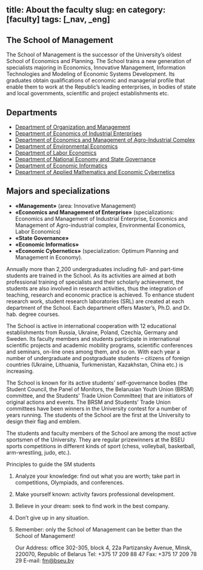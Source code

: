title: About the faculty
slug: en
category: [faculty]
tags: [_nav, _eng]
---

The School of Management
------------------------

The School of Management is the successor of the University’s oldest School of Economics and Planning. The School trains a new generation of specialists majoring in Economics, Innovative Management, Information Technologies and Modeling of Economic Systems Development. Its graduates obtain qualifications of economic and managerial profile that enable them to work at the Republic’s leading enterprises, in bodies of state and local governments, scientific and project establishments etc.

Departments
-----------
*   [Department of Organization and Management](/departments/organization_and_management/en)
*   [Department of Economics of Industrial Enterprises](/departments/industrial_economics/en)
*   [Department of Economics and Management of Agro-Industrial Complex](/departments/agricultural_economics/en)
*   [Department of Environmental Economics](/departments/environmental_economics/en)
*   [Department of Labor Economics](/departments/labor_economics/en)
*   [Department of National Economy and State Governance](/departments/national_economy/en)
*   [Department of Economic Informatics](/departments/economic_informatics/en)
*   [Department of Applied Mathematics and Economic Cybernetics](/departments/economic_cybernetics/en)


Majors and specializations
--------------------------

*   **«Management»** (area: Innovative Management)
*   **«Economics and Management of Enterprise»** (specializations: Economics and Management of Industrial Enterprise, Economics and Management of Agro-industrial complex, Environmental Economics, Labor Economics)
*   **«State Governance»**
*   **«Economic Informatics»**
*   **«Economic Cybernetics»** (specialization: Optimum Planning and Management in Economy).

Annually more than 2,200 undergraduates including full- and part-time students are trained in the School. As its activities are aimed at both professional training of specialists and their scholarly achievement, the students are also involved in research activities, thus the integration of teaching, research and economic practice is achieved. To enhance student research work, student research laboratories (SRL) are created at each department of the School. Each department offers Master’s, Ph.D. and Dr. hab. degree courses.

The School is active in international cooperation with 12 educational establishments from Russia, Ukraine, Poland, Czechia, Germany and Sweden. Its faculty members and students participate in international scientific projects and academic mobility programs, scientific conferences and seminars, on-line ones among them, and so on. With each year a number of undergraduate and postgraduate students – citizens of foreign countries (Ukraine, Lithuania, Turkmenistan, Kazakhstan, China etc.) is increasing.

The School is known for its active students’ self-governance bodies (the Student Council, the Panel of Monitors, the Belarusian Youth Union (BRSM) committee, and the Students’ Trade Union Committee) that are initiators of original actions and events. The BRSM and Students’ Trade Union committees have been winners in the University contest for a number of years running. The students of the School are the first at the University to design their flag and emblem.

The students and faculty members of the School are among the most active sportsmen of the University. They are regular prizewinners at the BSEU sports competitions in different kinds of sport (chess, volleyball, basketball, arm-wrestling, judo, etc.).

Principles to guide the SM students
1.  Analyze your knowledge: find out what you are worth; take part in competitions, Olympiads, and conferences.
2.  Make yourself known: activity favors professional development.
3.  Believe in your dream: seek to find work in the best company.
4.  Don’t give up in any situation.
5.  Remember: only the School of Management can be better than the School of Management!

    Our Address: office 302-305, block 4, 22a Partizansky Avenue, Minsk, 220070, Republic of Belarus
    Tel: +375 17 209 88 47
    Fax: +375 17 209 78 29
    E-mail: fm@bseu.by
